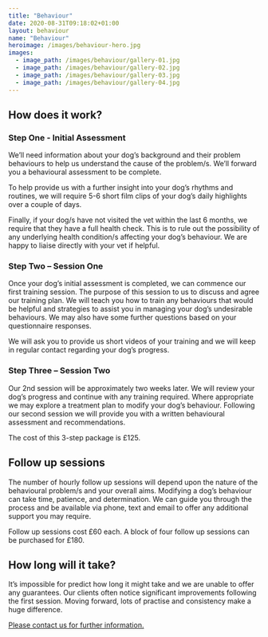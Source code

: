 ```yaml
---
title: "Behaviour"
date: 2020-08-31T09:18:02+01:00
layout: behaviour
name: "Behaviour"
heroimage: /images/behaviour-hero.jpg
images:
  - image_path: /images/behaviour/gallery-01.jpg
  - image_path: /images/behaviour/gallery-02.jpg
  - image_path: /images/behaviour/gallery-03.jpg
  - image_path: /images/behaviour/gallery-04.jpg
---
```



## How does it work?
### Step One - Initial Assessment

We’ll need information about your dog’s background and their problem behaviours to help us understand the cause of the problem/s. We’ll forward you a behavioural assessment to be complete.

To help provide us with a further insight into your dog’s rhythms and routines, we will require 5-6 short film clips of your dog’s daily highlights over a couple of days.

Finally, if your dog/s have not visited the vet within the last 6 months, we require that they have a full health check. This is to rule out the possibility of any underlying health condition/s affecting your dog’s behaviour. We are happy to liaise directly with your vet if helpful.

### Step Two – Session One
Once your dog’s initial assessment is completed, we can commence our first training session. The purpose of this session to us to discuss and agree our training plan. We will teach you how to train any behaviours that would be helpful and strategies to assist you in managing your dog’s undesirable behaviours. We may also have some further questions based on your questionnaire responses.

We will ask you to provide us short videos of your training and we will keep in regular contact regarding your dog’s progress.

### Step Three – Session Two
Our 2nd session will be approximately two weeks later. We will review your dog’s progress and continue with any training required. Where appropriate we may explore a treatment plan to modify your dog’s behaviour. Following our second session we will provide you with a written behavioural assessment and recommendations.

The cost of this 3-step package is £125.

## Follow up sessions
The number of hourly follow up sessions will depend upon the nature of the behavioural problem/s and your overall aims. Modifying a dog’s behaviour can take time, patience, and determination. We can guide you through the process and be available via phone, text and email to offer any additional support you may require.

Follow up sessions cost £60 each. A block of four follow up sessions can be purchased for £180.

## How long will it take?
It’s impossible for predict how long it might take and we are unable to offer any guarantees. Our clients often notice significant improvements following the first session. Moving forward, lots of practise and consistency make a huge difference.

[Please contact us for further information.](/contact)


